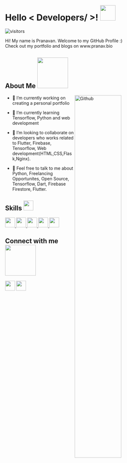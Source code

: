 <!--
<div align="center">
<img width="100%" height = "250px" src="" alt="cover" />
</div>
-->

<h1> Hello < Developers/ >! <img src = "https://raw.githubusercontent.com/MartinHeinz/MartinHeinz/master/wave.gif" width = 50px> </h1>
<p align='center'>

![visitors](https://visitor-badge.glitch.me/badge?page_id=pranauv1.pranauv1)

</p>
<div size='20px'> Hi! My name is Pranavan. Welcome to my GitHub Profile :) 
</div>
  
<div size='20px'> Check out my portfolio and blogs on www.pranav.bio
</div>

<h2> About Me <img src = "https://media.giphy.com/media/fwbZnTftCXVocKzfxR/giphy.gif" width = 100px></h2>

<img width="55%" align="right" alt="Github" src="https://raw.githubusercontent.com/onimur/.github/master/.resources/git-header.svg" />


- 🔭 I’m currently working on creating a personal portfolio
- 🌱 I’m currently learning Tensorflow, Python and web development

- 👯 I’m looking to collaborate on developers who works related to Flutter, Firebase, Tensorflow, Web development(HTML,CSS,Flask,Nginx). 

- 💬 Feel free to talk to me about Python, Freelancing Opportunites, Open Source, Tensorflow, Dart, Firebase Firestore, Flutter. 

<h2> Skills <img src = "https://media2.giphy.com/media/QssGEmpkyEOhBCb7e1/giphy.gif?cid=ecf05e47a0n3gi1bfqntqmob8g9aid1oyj2wr3ds3mg700bl&rid=giphy.gif" width = 32px> </h2>
<a href= https://github.com/pranauv1?tab=repositories&q=&type=&language=flutter&sort= > <img width ='32px' src ='https://raw.githubusercontent.com/rahulbanerjee26/githubAboutMeGenerator/main/icons/flutter.svg'> </a>
<a href= https://github.com/pranauv1?tab=repositories&q=&type=&language=dart&sort= > <img width ='32px' src ='https://raw.githubusercontent.com/rahulbanerjee26/githubAboutMeGenerator/main/icons/dart.svg'> </a> 
<a href= https://github.com/pranauv1?tab=repositories&q=&type=&language=firebase&sort= > <img width ='32px' src ='https://raw.githubusercontent.com/rahulbanerjee26/githubAboutMeGenerator/main/icons/firebase.svg'> </a>
<a href= https://github.com/pranauv1?tab=repositories&q=&type=&language=python&sort= > <img width ='32px' src ='https://raw.githubusercontent.com/rahulbanerjee26/githubAboutMeGenerator/main/icons/python.svg'> </a>
<a href= https://github.com/pranauv1?tab=repositories&q=&type=&language=tensorflow&sort= > <img width ='32px' src ='https://raw.githubusercontent.com/rahulbanerjee26/githubAboutMeGenerator/main/icons/tensorflow.svg'> </a>


<h2> Connect with me <img src='https://raw.githubusercontent.com/ShahriarShafin/ShahriarShafin/main/Assets/handshake.gif' width="100px"> </h2>
<a href = 'https://www.twitter.com/pranauvv'> <img width = '32px' align= 'center' src="https://raw.githubusercontent.com/rahulbanerjee26/githubAboutMeGenerator/main/icons/twitter.svg"/></a> 
<a href = 'https://www.github.com/pranauv1'> <img width = '32px' align= 'center' src="https://raw.githubusercontent.com/rahulbanerjee26/githubAboutMeGenerator/main/icons/github.svg"/></a> 
